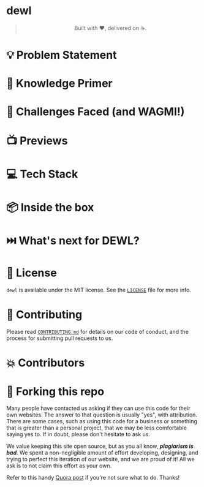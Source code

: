 # dewl
</p>
<blockquote align="center"> 
  Built with ❤️, delivered on ☕</a>.
</blockquote>


# 💡 **Problem Statement**




# 🧠 **Knowledge Primer**



# 💪 **Challenges Faced (and WAGMI!)**



# 📺 **Previews**



# 💻 **Tech Stack**



# 📦 **Inside the box**



# ⏭️ **What's next for DEWL?**



# 📜 **License**

`dewl` is available under the MIT license. See the [`LICENSE`](./LICENSE) file for more info.

# 🤝 **Contributing**

Please read [`CONTRIBUTING.md`](./CONTRIBUTING.md) for details on our code of conduct, and the process for submitting pull requests to us.

# 💥 **Contributors**

                                                                                  
# 🚨 **Forking this repo**

Many people have contacted us asking if they can use this code for their own websites. The answer to that question is usually "yes", with attribution. There are some cases, such as using this code for a business or something that is greater than a personal project, that we may be less comfortable saying yes to. If in doubt, please don't hesitate to ask us.

We value keeping this site open source, but as you all know, _**plagiarism is bad**_. We spent a non-negligible amount of effort developing, designing, and trying to perfect this iteration of our website, and we are proud of it! All we ask is to not claim this effort as your own.

Refer to this handy [Quora post](https://www.quora.com/Is-it-bad-to-copy-other-peoples-code) if you're not sure what to do. Thanks!
